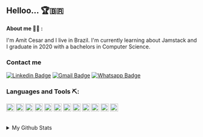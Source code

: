 ## Helloo...  🏆🇧🇷 

**About me 👨‍💻 :**

I'm Amit Cesar and I live in Brazil. I'm currently learning about Jamstack and I graduate in 2020 with a bachelors in Computer Science.

### Contact me  



[![Linkedin Badge](https://img.shields.io/badge/-Linkedin-16171A?logo=linkedin&style=for-the-badge&logoColor=white&link=https://www.linkedin.com/in/amitcesar/)](https://www.linkedin.com/in/amitcesar/)
[![Gmail Badge](https://img.shields.io/badge/-Gmail-c14438?logo=Gmail&style=for-the-badge&logoColor=white&link=mailto:amitcesar27@gmail.com)](mailto:amitcesar27@gmail.com)
[![Whatsapp Badge](https://img.shields.io/badge/whatsapp-a?color=black&logo=whatsapp)](https://wa.me/+5581995980946)


  




### Languages and Tools  ⛏:
<a href="https://developer.mozilla.org/en-US/docs/Web/JavaScript" title="JavaScript"><img src="https://github.com/tomchen/stack-icons/blob/master/logos/javascript.svg" alt="JavaScript" width="21px" height="21px"></a>
<a href="https://tc39.es/ecma262/" title="ECMAScript 6"><img src="https://github.com/tomchen/stack-icons/blob/master/logos/es6.svg" alt="ECMAScript 6" width="21px" height="21px"></a>
<a href="https://www.typescriptlang.org/" title="Typescript"><img src="https://github.com/tomchen/stack-icons/blob/master/logos/typescript-icon.svg" alt="Typescript" width="21px" height="21px"></a>
<a href="https://reactjs.org/" title="React"><img src="https://github.com/tomchen/stack-icons/blob/master/logos/react.svg" alt="React" width="21px" height="21px"></a>
<a href="https://redux.js.org/" title="Redux"><img src="https://github.com/tomchen/stack-icons/blob/master/logos/redux.svg" alt="Redux" width="21px" height="21px"></a>
<a href="https://reactnative.dev/" title="React Native"><img src="https://github.com/tomchen/stack-icons/blob/master/logos/react.svg" alt="React Native" width="21px" height="21px"></a>
<a href="https://git-scm.com/" title="Git"><img src="https://github.com/tomchen/stack-icons/blob/master/logos/git-icon.svg" alt="Git" width="21px" height="21px"></a>
<a href="https://www.npmjs.com/" title="NPM"><img src="https://github.com/tomchen/stack-icons/blob/master/logos/npm.svg" alt="NPM" width="21px" height="21px"></a>
<a href="https://yarnpkg.com/" title="Yarn"><img src="https://github.com/tomchen/stack-icons/blob/master/logos/yarn.svg" alt="Yarn" width="21px" height="21px"></a>
<a href="https://babeljs.io/" title="Babel"><img src="https://github.com/tomchen/stack-icons/blob/master/logos/babel.svg" alt="Babel" width="21px" height="21px"></a>
<a href="https://eslint.org/" title="ESLint"><img src="https://github.com/tomchen/stack-icons/blob/master/logos/eslint.svg" alt="ESLint" width="21px" height="21px"></a>
<a href="https://code.visualstudio.com/" title="Visual Studio Code"><img src="https://github.com/tomchen/stack-icons/blob/master/logos/visual-studio-code.svg" alt="Visual Studio Code" width="21px" height="21px"></a>

<br>

<details>
  <summary>My Github Stats</summary>

 <div>
  <a href="https://github.com/amitcesar"><br>
  <img height="184em" src="https://github-readme-stats.vercel.app/api/top-langs/?username=amitcesar&layout=compact&langs_count=8&theme=vision-friendly-dark"/>
    
</div>
</details>
 


<!--
**amitcesar/amitcesar** is a ✨ _special_ ✨ repository because its `README.md` (this file) appears on your GitHub profile.

Here are some ideas to get you started:
- 📚 Always improving my knowledge
- 🔭 I’m currently working on ...
- 🌱 I’m currently learning ...
- 👯 I’m looking to collaborate on ...
- 🤔 I’m looking for help with ...
- 💬 Ask me about ...
- 📫 How to reach me: ...
- 😄 Pronouns: ...
- ⚡ Fun fact: ...
-->
  
  <!-- <p align="left">
  <!-- [![Top Langs](https://github-readme-stats.vercel.app/api/top-langs/?username=claudianopl&layout=compact&show_icons=true&text_color=ffffff&bg_color=16171A&title_color=ffffff&locale=pt-br&count_private=true)](https://github.com/claudianop) -->

<!--   ![Anurag's GitHub stats](https://github-readme-stats.vercel.app/api?username=amitcesar&show_icons=true&text_color=ffffff&bg_color=16171A&icon_color=567EF6&title_color=ffffff&locale=pt-br&custom_title=Estat%C3%ADstica%20Amit%20Cesar&count_private=true)
</p> -->
